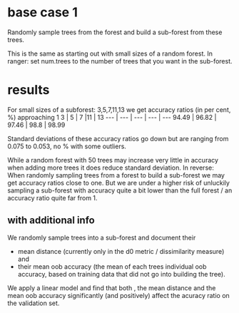 # base case 1
Randomly sample trees from the forest and build a sub-forest from these trees.

This is the same as starting out with small sizes of a random forest. In ranger: set num.trees to the number of trees that you want in the sub-forest.

# results
For small sizes of a subforest: 3,5,7,11,13 we get accuracy ratios (in per cent, \%) approaching 1
3 | 5 | 7 |11 | 13
--- | --- | --- | --- | ---
94.49 | 96.82 | 97.46 | 98.8 | 98.99

Standard deviations of these accuracy ratios go down but are ranging from 0.075 to 0.053, no \% with some outliers.

While a random forest with 50 trees may increase very little in accuracy when adding more trees it does reduce standard deviation. In reverse: When randomly sampling trees from a forest to build a sub-forest we may get accuracy ratios close to one. But we are under a higher risk of unluckily sampling a sub-forest with accuracy quite a bit lower than the full forest / an accuracy ratio quite far from 1.

## with additional info

We randomly sample trees into a sub-forest and document their 
* mean distance (currently only in the d0 metric / dissimilarity measure) and
* their mean oob accuracy (the mean of each trees individual oob accuracy, based on training data that did not go into building the tree).

We apply a linear model and find that both , the mean distance and the mean oob accuracy significantly (and positively) affect the acuracy ratio on the validation set.

